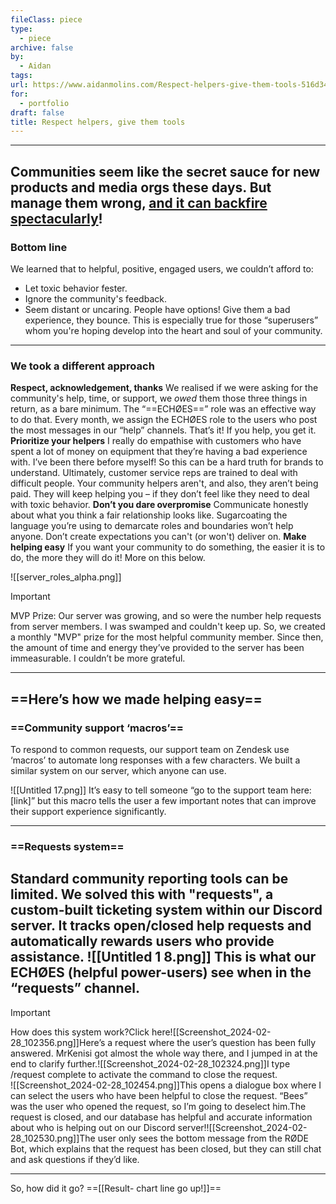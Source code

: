 ```yaml
---
fileClass: piece
type:
  - piece
archive: false
by:
  - Aidan
tags: 
url: https://www.aidanmolins.com/Respect-helpers-give-them-tools-516d346728db42dc8df5729d128df2db
for:
  - portfolio
draft: false
title: Respect helpers, give them tools
---
```


---
  
Communities seem like the secret sauce for new products and media orgs these days. But manage them wrong, [and it can backfire spectacularly](https://www.theverge.com/23873852/unity-new-pricing-model-news-updates)!
---
  
### Bottom line
We learned that to helpful, positive, engaged users, we couldn’t afford to:
- Let toxic behavior fester.
- Ignore the community's feedback.
- Seem distant or uncaring.
People have options! Give them a bad experience, they bounce. This is especially true for those “superusers” whom you're hoping develop into the heart and soul of your community.
---
  
### We took a different approach
**Respect, acknowledgement, thanks**
We realised if we were asking for the community's help, time, or support, we _owed_ them those three things in return, as a bare minimum.
The “==ECHØES==” role was an effective way to do that. Every month, we assign the ECHØES role to the users who post the most messages in our “help” channels. That’s it! If you help, you get it.
**Prioritize your helpers**
I really do empathise with customers who have spent a lot of money on equipment that they’re having a bad experience with. I’ve been there before myself! So this can be a hard truth for brands to understand.
Ultimately, customer service reps are trained to deal with difficult people. Your community helpers aren't, and also, they aren’t being paid. They will keep helping you – if they don’t feel like they need to deal with toxic behavior.
**Don’t you dare overpromise**
Communicate honestly about what you think a fair relationship looks like. Sugarcoating the language you’re using to demarcate roles and boundaries won’t help anyone. Don’t create expectations you can't (or won't) deliver on.
**Make helping easy**
If you want your community to do something, the easier it is to do, the more they will do it! More on this below.
  
![[server_roles_alpha.png]]
  

> [!important]  
> MVP Prize: Our server was growing, and so were the number help requests from server members. I was swamped and couldn't keep up. So, we created a monthly "MVP" prize for the most helpful community member. Since then, the amount of time and energy they’ve provided to the server has been immeasurable. I couldn’t be more grateful.  
---
## ==Here’s how we made helping easy==
### ==Community support ‘macros’==
To respond to common requests, our support team on Zendesk use ‘macros’ to automate long responses with a few characters. We built a similar system on our server, which anyone can use.
  
![[Untitled 17.png]]
It’s easy to tell someone “go to the support team here: [link]” but this macro tells the user a few important notes that can improve their support experience significantly.
  
---
  
### ==Requests system==
Standard community reporting tools can be limited. We solved this with "requests", a custom-built ticketing system within our Discord server. It tracks open/closed help requests and automatically rewards users who provide assistance.
![[Untitled 1 8.png]]
This is what our ECHØES (helpful power-users) see when in the “requests” channel.
---
  

> [!important]  
> How does this system work?Click here![[Screenshot_2024-02-28_102356.png]]Here’s a request where the user’s question has been fully answered. MrKenisi got almost the whole way there, and I jumped in at the end to clarify further.![[Screenshot_2024-02-28_102324.png]]I type /request complete to activate the command to close the request.  
![[Screenshot_2024-02-28_102454.png]]This opens a dialogue box where I can select the users who have been helpful to close the request. “Bees” was the user who opened the request, so I’m going to deselect him.The request is closed, and our database has helpful and accurate information about who is helping out on our Discord server!![[Screenshot_2024-02-28_102530.png]]The user only sees the bottom message from the RØDE Bot, which explains that the request has been closed, but they can still chat and ask questions if they’d like.  

---
So, how did it go? ==[[Result- chart line go up!]]==